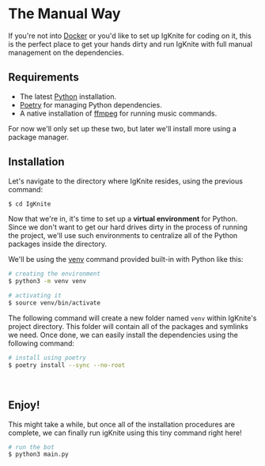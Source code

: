 # The Manual Way

If you're not into [Docker](https://docker.com/) or you'd like to set up IgKnite for coding on it, this is the perfect place to get your hands dirty and run IgKnite with full manual management on the dependencies. <br>

## Requirements

- The latest [Python](https://www.python.org/downloads/) installation.
- [Poetry](https://python-poetry.org/) for managing Python dependencies.
- A native installation of [ffmpeg](https://www.python.org/downloads/) for running music commands.

For now we'll only set up these two, but later we'll install more using a package manager. <br>

## Installation

Let's navigate to the directory where IgKnite resides, using the previous command:

```bash
$ cd IgKnite
```

Now that we're in, it's time to set up a **virtual environment** for Python. Since we don't want to get our hard drives dirty in the process of running the project, we'll use such environments to centralize all of the Python packages inside the directory. <br>

We'll be using the [venv](https://docs.python.org/3/library/venv.html) command provided built-in with Python like this:

```bash
# creating the environment
$ python3 -m venv venv

# activating it
$ source venv/bin/activate
```

The following command will create a new folder named `venv` within IgKnite's project directory. This folder will contain all of the packages and symlinks we need.
Once done, we can easily install the dependencies using the following command:

```bash
# install using poetry
$ poetry install --sync --no-root
```

<br>

## Enjoy!

This might take a while, but once all of the installation procedures are complete, we can finally run igKnite using this tiny command right here!

```bash
# run the bot
$ python3 main.py
```